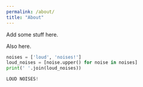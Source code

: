 ```yaml
---
permalink: /about/
title: "About"
---
```


Add some stuff here.

Also here.

```python
noises = ['loud', 'noises!']
loud_noises = [noise.upper() for noise in noises]
print(' '.join(loud_noises))

LOUD NOISES!
```